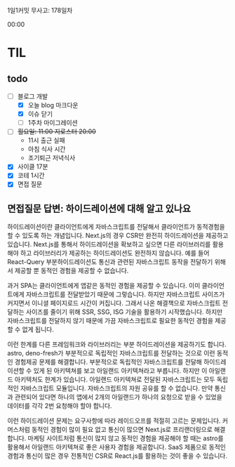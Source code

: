 1일1커밋 무사고: 178일차

00:00

# TIL

## todo

- [ ] 블로그 개발
  - [x] 오늘 blog 마크다운
  - [x] 이슈 닫기
  - [ ] 1주차 마이그레이션
- [ ] ~~월요일: 11:00 지로스터 20:00~~
  - 11시 출근 실패
  - 아침 식사 시간
  - 조기퇴근 저녁식사
- [x] 사이클 17분
- [x] 코테 1시간
- [x] 면접 질문

## 면접질문 답변: 하이드레이션에 대해 알고 있나요

하이드레이션이란 클라이언트에게 자바스크립트를 전달해서 클라이언트가 동적경험을 할 수 있도록 하는 개념입니다. Next.js의 경우 CSR만 완전히 하이드레이션을 제공하고 있습니다. Next.js를 통해서 하이드레이션을 확보하고 싶으면 다른 라이브러리를 활용해야 하고 라이브러리가 제공하는 하이드레이션도 완전하지 않습니다. 예를 들어 React-Query 부분하이드레이션도 통신과 관련된 자바스크립트 동작을 전달하기 위해서 제공할 뿐 동적인 경험을 제공할 수 없습니다.

과거 SPA는 클라이언트에게 앱같은 동적인 경험을 제공할 수 있습니다. 이미 클라이언트에게 자바스크립트를 전달받았기 때문에 그렇습니다. 하지만 자바스크립트 사이즈가 커지면서 이니셜 페이지로드 시간이 커집니다. 그래서 나온 해결책으로 자바스크립트 전달하는 사이즈를 줄이기 위해 SSR, SSG, ISG 기술을 활용하기 시작했습니다. 하지만 자바스크립트를 전달하지 않기 때문에 가끔 자바스크립트로 필요한 동적인 경험을 제공할 수 없게 됩니다.

이런 한계를 다른 프레임워크와 라이브러리는 부분 하이드레이션을 제공하기도 합니다. astro, deno-fresh가 부분적으로 독립적인 자바스크립트를 전달하는 것으로 이런 동적인 경험제공 문제를 해결합니다. 부분적으로 독립적인 자바스크립트를 전달해 하이드레이션할 수 있게 된 아키텍쳐를 보고 아일랜드 아키텍쳐라고 부릅니다. 하지만 이 아일랜드 아키텍처도 한계가 있습니다. 아일랜드 아키텍쳐로 전달된 자바스크립트는 모두 독립적인 자바스크립트 모듈입니다. 자바스크립트의 자원 공유를 할 수 없습니다. 만약 통신과 관련되어 있다면 하나의 앱에서 2개의 아일랜드가 하나의 요청으로 받을 수 있었을 데이터를 각각 2번 요청해야 할야 합니다.

이런 하이드레이션 문제는 요구사항에 따라 레이드오프를 적절히 고르는 문제입니다. 커머스처럼 동적인 경험이 많이 필요 없고 통신이 많으면 Next.js로 프리랜더링으로 해결합니다. 마케팅 사이트처럼 통신이 많지 않고 동적인 경험을 제공해야 할 때는 astro를 활용해서 아일랜드 아키텍쳐로 좋은 사용자 경험을 제공합니다. SaaS 제품으로 동적인 경험과 통신이 많은 경우 전통적인 CSR로 React.js를 활용하는 것이 좋을 수 있습니다.

